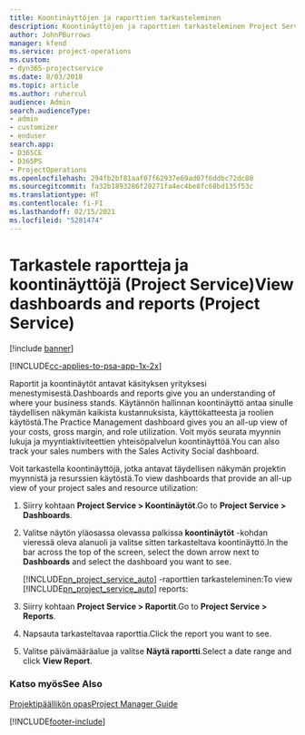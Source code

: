 ```yaml
---
title: Koontinäyttöjen ja raporttien tarkasteleminen
description: Koontinäyttöjen ja raporttien tarkasteleminen Project Servicessä
author: JohnPBurrows
manager: kfend
ms.service: project-operations
ms.custom:
- dyn365-projectservice
ms.date: 8/03/2018
ms.topic: article
ms.author: ruhercul
audience: Admin
search.audienceType:
- admin
- customizer
- enduser
search.app:
- D365CE
- D365PS
- ProjectOperations
ms.openlocfilehash: 294fb2bf81aaf07f62937e69ad07f6ddbc72dc80
ms.sourcegitcommit: fa32b1893286f20271fa4ec4be8fc68bd135f53c
ms.translationtype: HT
ms.contentlocale: fi-FI
ms.lasthandoff: 02/15/2021
ms.locfileid: "5281474"
---
```

# <a name="view-dashboards-and-reports-project-service"></a><span data-ttu-id="55402-103">Tarkastele raportteja ja koontinäyttöjä (Project Service)</span><span class="sxs-lookup"><span data-stu-id="55402-103">View dashboards and reports (Project Service)</span></span>

[!include [banner](../includes/psa-now-project-operations.md)]

[!INCLUDE[cc-applies-to-psa-app-1x-2x](../includes/cc-applies-to-psa-app-1x-2x.md)]

<span data-ttu-id="55402-104">Raportit ja koontinäytöt antavat käsityksen yrityksesi menestymisestä.</span><span class="sxs-lookup"><span data-stu-id="55402-104">Dashboards and reports give you an understanding of where your business stands.</span></span> <span data-ttu-id="55402-105">Käytännön hallinnan koontinäyttö antaa sinulle täydellisen näkymän kaikista kustannuksista, käyttökatteesta ja roolien käytöstä.</span><span class="sxs-lookup"><span data-stu-id="55402-105">The Practice Management dashboard gives you an all-up view of your costs, gross margin, and role utilization.</span></span> <span data-ttu-id="55402-106">Voit myös seurata myynnin lukuja ja myyntiaktiviteettien yhteisöpalvelun koontinäyttöä.</span><span class="sxs-lookup"><span data-stu-id="55402-106">You can also track your sales numbers with the Sales Activity Social dashboard.</span></span>  
  
 <span data-ttu-id="55402-107">Voit tarkastella koontinäyttöjä, jotka antavat täydellisen näkymän projektin myynnistä ja resurssien käytöstä.</span><span class="sxs-lookup"><span data-stu-id="55402-107">To view dashboards that provide an all-up view of your project sales and resource utilization:</span></span>  
  
1. <span data-ttu-id="55402-108">Siirry kohtaan **Project Service > Koontinäytöt**.</span><span class="sxs-lookup"><span data-stu-id="55402-108">Go to **Project Service > Dashboards**.</span></span>  
  
2. <span data-ttu-id="55402-109">Valitse näytön yläosassa olevassa palkissa **koontinäytöt** -kohdan vieressä oleva alanuoli ja valitse sitten tarkasteltava koontinäyttö.</span><span class="sxs-lookup"><span data-stu-id="55402-109">In the bar across the top of the screen, select the down arrow next to **Dashboards** and select the dashboard you want to see.</span></span>  
  
   <span data-ttu-id="55402-110">[!INCLUDE[pn_project_service_auto](../includes/pn-project-service-auto.md)] -raporttien tarkasteleminen:</span><span class="sxs-lookup"><span data-stu-id="55402-110">To view [!INCLUDE[pn_project_service_auto](../includes/pn-project-service-auto.md)] reports:</span></span>  
  
3. <span data-ttu-id="55402-111">Siirry kohtaan **Project Service > Raportit**.</span><span class="sxs-lookup"><span data-stu-id="55402-111">Go to **Project Service > Reports**.</span></span>  
  
4. <span data-ttu-id="55402-112">Napsauta tarkasteltavaa raporttia.</span><span class="sxs-lookup"><span data-stu-id="55402-112">Click the report you want to see.</span></span>  
  
5. <span data-ttu-id="55402-113">Valitse päivämääräalue ja valitse **Näytä raportti**.</span><span class="sxs-lookup"><span data-stu-id="55402-113">Select a date range and click **View Report**.</span></span>  
  
### <a name="see-also"></a><span data-ttu-id="55402-114">Katso myös</span><span class="sxs-lookup"><span data-stu-id="55402-114">See Also</span></span>  
 [<span data-ttu-id="55402-115">Projektipäällikön opas</span><span class="sxs-lookup"><span data-stu-id="55402-115">Project Manager Guide</span></span>](../psa/project-manager-guide.md)


[!INCLUDE[footer-include](../includes/footer-banner.md)]